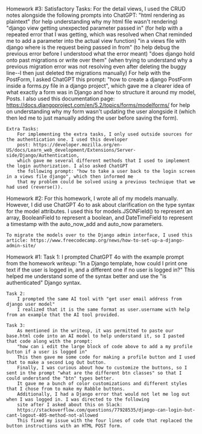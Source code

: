 Homework #3:
    Satisfactory Tasks:
        For the detail views, I used the CRUD notes alongside the following prompts into ChatGPT:
            "html rendering as plaintext" (for help understanding why my html file wasn't rendering)
            "django view getting unexpected parameter passed in" (for help with a repeated error that I was getting, which 
            was resolved when Chat reminded me to add a parameter into the actual view function)
            "in a views file with django where is the request being passed in from" (to help debug the previous error 
            before I understood what the error meant)
            "does django hold onto past migrations or write over them" (when trying to understand why a previous migration
            error was not resolving even after deleting the buggy line--I then just deleted the migrations manually)
        For help with the PostForm, I asked ChatGPT this prompt: "how to create a django PostForm inside a forms.py file in a django project",
        which gave me a clearer idea of what exactly a form was in Django and how to structure it around my model, Posts. I also used this 
        documentation page: https://docs.djangoproject.com/en/5.2/topics/forms/modelforms/ for help on understanding why my form wasn't
        updating the user alongside it (which then led me to just manually adding the user before saving the form).

    Extra Tasks:
        For implementing the extra tasks, I only used outside sources for the authentication one. I used this developer
        post: https://developer.mozilla.org/en-US/docs/Learn_web_development/Extensions/Server-side/Django/Authentication, 
        which gave me several different methods that I used to implement the login authorization. I also asked ChatGPT
        the following prompt: "how to take a user back to the login screen in a views file django", which then informed me 
        that my problem could be solved using a previous technique that we had used (reverse()). 

Homework #2:
    For this homework, I wrote all of my models manually. However, I did use ChatGPT 4o to ask about clarification on 
    the type syntax for the model attributes. I used this for models.JSONField() to represent an array, BooleanField to
    represent a boolean, and DateTimeField to represent a timestamp with the auto_now_add and auto_now parameters.

    To migrate the models over to the Django admin interface, I used this article: https://www.freecodecamp.org/news/how-to-set-up-a-django-admin-site/ 

Homework #1:
    Task 1:
        I prompted ChatGPT 4o with the example prompt from the homework writeup: "In a Django template, how could I print one text if the user is logged in, and a different one if no user is logged in?"
        This helped me understand some of the syntax better and use the "is authenticated" Django syntax.

    Task 2:
        I prompted the same AI tool with "get user email address from django user model"
        I realized that it is the same format as user.username with help from an example that the AI tool provided.
  
    Task 3:
        As mentioned in the writeup, it was permitted to paste our base.html code into an AI model to help understand it, so I pasted that code along with the prompt:
        "how can i edit the large block of code above to add a my profile button if a user is logged in"
        This then gave me some code for making a profile button and I used that to make a second Log Out button. 
        Finally, I was curious about how to customize the buttons, so I sent in the prompt "what are the different btn classes" so that I could understand the "btn" types better.
        It gave me a bunch of color customizations and different styles that I chose from to make my Rabble buttons.
        Additionally, I had a Django error that would not let me log out when I was logged in. I was directed to the following 
        site after I asked about this on Slack:
        https://stackoverflow.com/questions/77928535/django-can-login-but-cant-logout-405-method-not-allowed 
        This fixed my issue with the four lines of code that replaced the button instructions with an HTML POST form. 